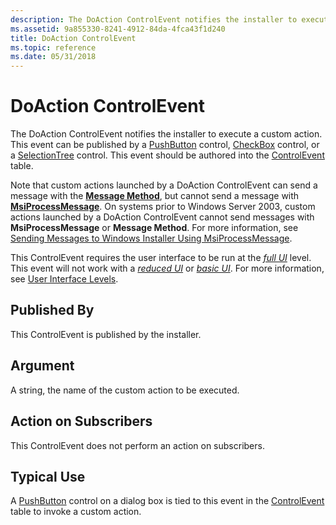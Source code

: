 ```yaml
---
description: The DoAction ControlEvent notifies the installer to execute a custom action. This event can be published by a PushButton control, CheckBox control, or a SelectionTree control. This event should be authored into the ControlEvent table.
ms.assetid: 9a855330-8241-4912-84da-4fca43f1d240
title: DoAction ControlEvent
ms.topic: reference
ms.date: 05/31/2018
---
```


# DoAction ControlEvent

The DoAction ControlEvent notifies the installer to execute a custom action. This event can be published by a [PushButton](pushbutton-control.md) control, [CheckBox](checkbox-control.md) control, or a [SelectionTree](selectiontree-control.md) control. This event should be authored into the [ControlEvent](controlevent-table.md) table.

Note that custom actions launched by a DoAction ControlEvent can send a message with the [**Message Method**](session-message.md), but cannot send a message with [**MsiProcessMessage**](/windows/desktop/api/Msiquery/nf-msiquery-msiprocessmessage). On systems prior to Windows Server 2003, custom actions launched by a DoAction ControlEvent cannot send messages with **MsiProcessMessage** or **Message Method**. For more information, see [Sending Messages to Windows Installer Using MsiProcessMessage](sending-messages-to-windows-installer-using-msiprocessmessage.md).

This ControlEvent requires the user interface to be run at the [*full UI*](f-gly.md) level. This event will not work with a [*reduced UI*](r-gly.md) or [*basic UI*](b-gly.md). For more information, see [User Interface Levels](user-interface-levels.md).

## Published By

This ControlEvent is published by the installer.

## Argument

A string, the name of the custom action to be executed.

## Action on Subscribers

This ControlEvent does not perform an action on subscribers.

## Typical Use

A [PushButton](pushbutton-control.md) control on a dialog box is tied to this event in the [ControlEvent](controlevent-table.md) table to invoke a custom action.

 

 



